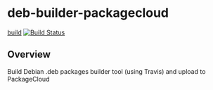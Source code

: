 # deb-builder-packagecloud

[build](https://github.com/github/docs/actions/workflows/main.yml/badge.svg)
[![Build Status](https://app.travis-ci.com/zlig/deb-builder-packagecloud.svg?branch=main)](https://app.travis-ci.com/zlig/deb-builder-packagecloud)

## Overview

Build Debian .deb packages builder tool (using Travis) and upload to PackageCloud

